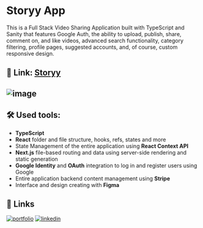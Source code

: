 
# Storyy App
This is a Full Stack Video Sharing Application built with TypeScript and Sanity that features Google Auth, the ability to upload, publish, share, comment on, and like videos, advanced search functionality, category filtering, profile pages, suggested accounts, and, of course, custom responsive design.

## 🔗 Link: [Storyy](https://storyy-rho.vercel.app)
## ![image](https://i.ibb.co/gThGBg4/image-2022-12-06-16-37-44.png)
## 🛠 Used tools:
* **TypeScript**
* **React** folder and file structure, hooks, refs, states and more
* State Management of the entire application using **React Context API**
* **Next.js** file-based routing and data using server-side rendering and static generation
* **Google Identity** and **OAuth** integration to log in and register users using Google
* Entire application backend content management using **Stripe**
* Interface and design creating with **Figma**



## 🔗 Links
[![portfolio](https://img.shields.io/badge/my_portfolio-000?style=for-the-badge&logo=ko-fi&logoColor=white)](https://katherineoelsner.com/)
[![linkedin](https://img.shields.io/badge/linkedin-0A66C2?style=for-the-badge&logo=linkedin&logoColor=white)](https://www.linkedin.com/)

